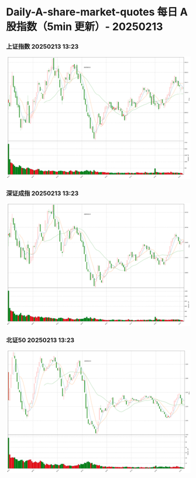 
# Daily-A-share-market-quotes 每日 A 股指数（5min 更新）- 20250213

### 上证指数 20250213 13:23
![](./fig/2025/2/20250213-sh000001.png)

### 深证成指 20250213 13:23
![](./fig/2025/2/20250213-sz399001.png)

### 北证50 20250213 13:23
![](./fig/2025/2/20250213-bj899050.png)
